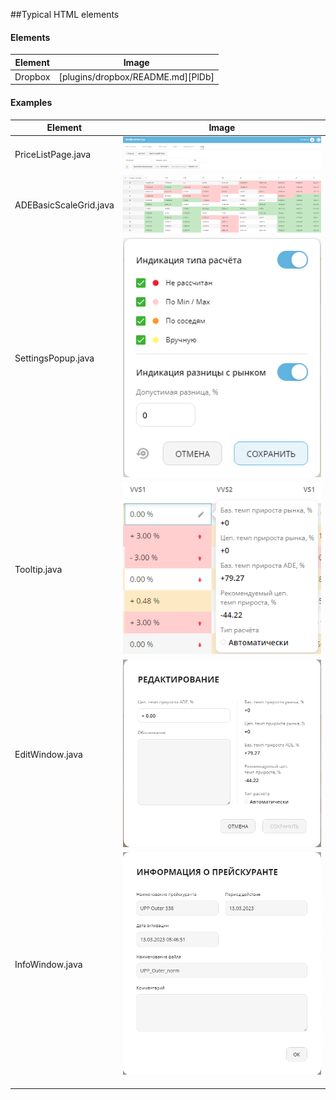 ##Typical HTML elements
#### Elements
| Element | Image |
| ------ | ------ |
| Dropbox | [plugins/dropbox/README.md][PlDb] |

#### Examples
| Element | Image |
| ------ | ------ |
| PriceListPage.java | ![PriceListPage](https://raw.githubusercontent.com/pavelvic/typical-elements/2d4f42e478fb264e882f18a98692223bdd7460ef/src/main/resources/PriceListPage.png) |
| ADEBasicScaleGrid.java | ![ADEBasicScaleGrid](https://raw.githubusercontent.com/pavelvic/typical-elements/master/src/main/resources/ADEBasicScaleGrid.png) |
| SettingsPopup.java | ![SettingsPopup](https://raw.githubusercontent.com/pavelvic/typical-elements/master/src/main/resources/SettingsPopup.png)|
| Tooltip.java | ![Tooltip](https://raw.githubusercontent.com/pavelvic/typical-elements/master/src/main/resources/Tooltip.png) |
| EditWindow.java | ![EditWindow](https://raw.githubusercontent.com/pavelvic/typical-elements/master/src/main/resources/EditWindow.png) |
| InfoWindow.java | ![](https://raw.githubusercontent.com/pavelvic/typical-elements/master/src/main/resources/InfoWindow.png)|
|  | |
|  | |
|  | |
